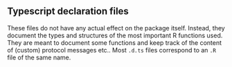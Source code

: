 
## Typescript declaration files

These files do not have any actual effect on the package itself.
Instead, they document the types and structures of the most important R functions used.
They are meant to document some functions and keep track of the content of (custom) protocol messages etc..
Most `.d.ts` files correspond to an `.R` file of the same name.
